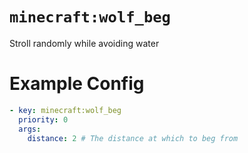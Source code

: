 # `minecraft:wolf_beg`

Stroll randomly while avoiding water

# Example Config
```yaml
- key: minecraft:wolf_beg
  priority: 0
  args:
    distance: 2 # The distance at which to beg from
```